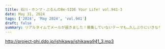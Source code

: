 ```yaml
---
title: 石川・ホンマ・ぶるんのBe-SIDE Your Life! vol.941-3
date: May 31, 2024
tags: ['2024', 'May 2024', 'vol.941']
draft: false
summary: リアルタイムでメールが届きました！募集していないテーマも…久しぶりにいきなりスカイプも！939/940は追ってアップします！
---
```


http://project-phi.ddo.jp/ishikawa/ishikawa941_3.mp3